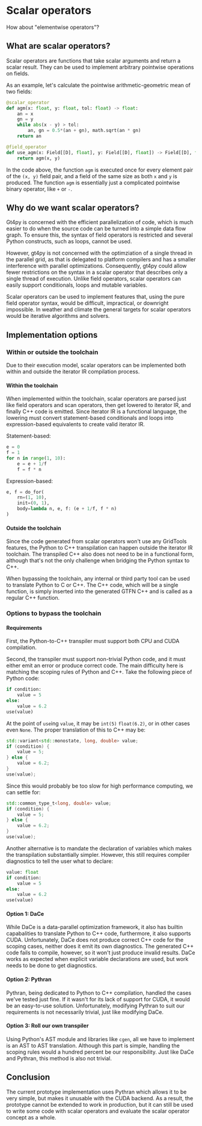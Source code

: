# Scalar operators

How about "elementwise operators"?

## What are scalar operators?

Scalar operators are functions that take scalar arguments and return a scalar result. They can be used to implement arbitrary pointwise operations on fields.

As an example, let's calculate the pointwise arithmetic-geometric mean of two fields:

```python
@scalar_operator
def agm(x: float, y: float, tol: float) -> float:
    an = x
    gn = y
    while abs(x - y) > tol:
        an, gn = 0.5*(an + gn), math.sqrt(an * gn)
    return an

@field_operator
def use_agm(x: Field[[D], float], y: Field[[D], float]) -> Field[[D], float]:
    return agm(x, y)
```

In the code above, the function `agm` is executed once for every element pair of the `(x, y)` field pair, and a field of the same size as both `x` and `y` is produced. The function `agm` is essentially just a complicated pointwise binary operator, like `+` or `-`.


## Why do we want scalar operators?

Gt4py is concerned with the efficient parallelization of code, which is much easier to do when the source code can be turned into a simple data flow graph. To ensure this, the syntax of field operators is restricted and several Python constructs, such as loops, cannot be used.

However, gt4py is not concerned with the optimziation of a single thread in the parallel grid, as that is delegated to platform compilers and has a smaller interference with parallel optimizations. Consequently, gt4py could allow fewer restrictions on the syntax in a scalar operator that describes only a single thread of execution. Unlike field operators, scalar operators can easily support conditionals, loops and mutable variables.

Scalar operators can be used to implement features that, using the pure field operator syntax, would be difficult, impractical, or downright impossible. In weather and climate the general targets for scalar operators would be iterative algorithms and solvers. 

## Implementation options

### Within or outside the toolchain

Due to their execution model, scalar operators can be implemented both within and outside the iterator IR compilation process.

#### Within the toolchain

When implemented within the toolchain, scalar operators are parsed just like field operators and scan operators, then get lowered to iterator IR, and finally C++ code is emitted. Since iterator IR is a functional language, the lowering must convert statement-based conditionals and loops into expression-based equivalents to create valid iterator IR.

Statement-based:
```python
e = 0
f = 1
for n in range(1, 10):
    e = e + 1/f
    f = f * n
```

Expression-based:
```python
e, f = do_for(
    rn=(1, 10),
    init=(0, 1),
    body=lambda n, e, f: (e + 1/f, f * n)
)
```

#### Outside the toolchain

Since the code generated from scalar operators won't use any GridTools features, the Python to C++ transpilation can happen outside the iterator IR toolchain. The transpiled C++ also does not need to be in a functional form, although that's not the only challenge when bridging the Python syntax to C++. 

When bypassing the toolchain, any internal or third party tool can be used to translate Python to C or C++. The C++ code, which will be a single function, is simply inserted into the generated GTFN C++ and is called as a regular C++ function.

### Options to bypass the toolchain

#### Requirements

First, the Python-to-C++ transpiler must support both CPU and CUDA compilation.

Second, the transpiler must support non-trivial Python code, and it must either emit an error or produce correct code. The main difficulty here is matching the scoping rules of Python and C++. Take the following piece of Python code:

```python
if condition:
    value = 5
else:
    value = 6.2
use(value)
```

At the point of `use`ing `value`, it may be `int(5)` `float(6.2)`, or in other cases even `None`. The proper translation of this to C++ may be:

```c++
std::variant<std::monostate, long, double> value;
if (condition) {
    value = 5;
} else {
    value = 6.2;
}
use(value);
```

Since this would probably be too slow for high performance computing, we can settle for:
```c++
std::common_type_t<long, double> value;
if (condition) {
    value = 5;
} else {
    value = 6.2;
}
use(value);
```

Another alternative is to mandate the declaration of variables which makes the transpilation substantially simpler. However, this still requires compiler diagnostics to tell the user what to declare:
```python
value: float
if condition:
    value = 5
else:
    value = 6.2
use(value)
```

#### Option 1: DaCe

While DaCe is a data-parallel optimization framework, it also has builtin capabalities to translate Python to C++ code, furthermore, it also supports CUDA. Unfortunately, DaCe does not produce correct C++ code for the scoping cases, neither does it emit its own diagnostics. The generated C++ code fails to compile, however, so it won't just produce invalid results. DaCe works as expected when explicit variable declarations are used, but work needs to be done to get diagnostics.

#### Option 2: Pythran

Pythran, being dedicated to Python to C++ compilation, handled the cases we've tested just fine. If it wasn't for its lack of support for CUDA, it would be an easy-to-use solution. Unfortunately, modifying Pythran to suit our requirements is not necessarily trivial, just like modifying DaCe.

#### Option 3: Roll our own transpiler

Using Python's AST module and libraries like `cgen`, all we have to implement is an AST to AST translation. Although this part is simple, handling the scoping rules would a hundred percent be our responsibility. Just like DaCe and Pythran, this method is also not trivial.

## Conclusion

The current prototype implementation uses Pythran which allows it to be very simple, but makes it unusable with the CUDA backend. As a result, the prototype cannot be extended to work in production, but it can still be used to write some code with scalar operators and evaluate the scalar operator concept as a whole.


